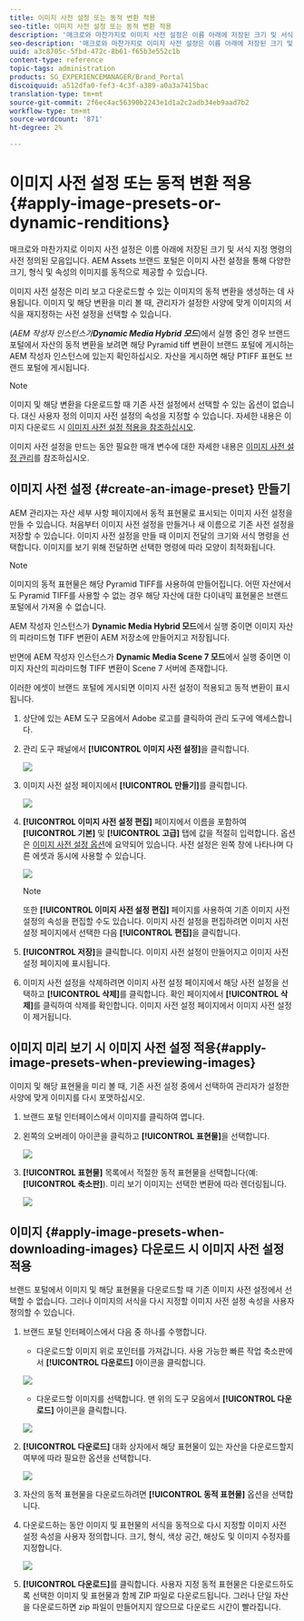 ```yaml
---
title: 이미지 사전 설정 또는 동적 변환 적용
seo-title: 이미지 사전 설정 또는 동적 변환 적용
description: '매크로와 마찬가지로 이미지 사전 설정은 이름 아래에 저장된 크기 및 서식 지정 명령의 사전 정의된 모음입니다. AEM Assets 브랜드 포털은 이미지 사전 설정을 통해 다양한 크기, 형식 및 속성의 이미지를 동적으로 제공할 수 있습니다. '
seo-description: '매크로와 마찬가지로 이미지 사전 설정은 이름 아래에 저장된 크기 및 서식 지정 명령의 사전 정의된 모음입니다. AEM Assets 브랜드 포털은 이미지 사전 설정을 통해 다양한 크기, 형식 및 속성의 이미지를 동적으로 제공할 수 있습니다. '
uuid: a3c8705c-5fbd-472c-8b61-f65b3e552c1b
content-type: reference
topic-tags: administration
products: SG_EXPERIENCEMANAGER/Brand_Portal
discoiquuid: a512dfa0-fef3-4c3f-a389-a0a3a7415bac
translation-type: tm+mt
source-git-commit: 2f6ec4ac56390b2243e1d1a2c2adb34eb9aad7b2
workflow-type: tm+mt
source-wordcount: '871'
ht-degree: 2%

---
```



# 이미지 사전 설정 또는 동적 변환 적용 {#apply-image-presets-or-dynamic-renditions}

매크로와 마찬가지로 이미지 사전 설정은 이름 아래에 저장된 크기 및 서식 지정 명령의 사전 정의된 모음입니다. AEM Assets 브랜드 포털은 이미지 사전 설정을 통해 다양한 크기, 형식 및 속성의 이미지를 동적으로 제공할 수 있습니다.

이미지 사전 설정은 미리 보고 다운로드할 수 있는 이미지의 동적 변환을 생성하는 데 사용됩니다. 이미지 및 해당 변환을 미리 볼 때, 관리자가 설정한 사양에 맞게 이미지의 서식을 재지정하는 사전 설정을 선택할 수 있습니다.

(*AEM 작성자 인스턴스가&#x200B;**Dynamic Media Hybrid 모드***)에서 실행 중인 경우 브랜드 포털에서 자산의 동적 변환을 보려면 해당 Pyramid tiff 변환이 브랜드 포털에 게시하는 AEM 작성자 인스턴스에 있는지 확인하십시오. 자산을 게시하면 해당 PTIFF 표현도 브랜드 포털에 게시됩니다.

>[!NOTE]
>
>이미지 및 해당 변환을 다운로드할 때 기존 사전 설정에서 선택할 수 있는 옵션이 없습니다. 대신 사용자 정의 이미지 사전 설정의 속성을 지정할 수 있습니다. 자세한 내용은 이미지 다운로드 시 [이미지 사전 설정 적용을 참조하십시오](../using/brand-portal-image-presets.md#main-pars-text-1403412644).


이미지 사전 설정을 만드는 동안 필요한 매개 변수에 대한 자세한 내용은 [이미지 사전 설정 관리](https://docs.adobe.com/docs/en/AEM/6-0/administer/integration/dynamic-media/image-presets.html)를 참조하십시오.

## 이미지 사전 설정 {#create-an-image-preset} 만들기

AEM 관리자는 자산 세부 사항 페이지에서 동적 표현물로 표시되는 이미지 사전 설정을 만들 수 있습니다. 처음부터 이미지 사전 설정을 만들거나 새 이름으로 기존 사전 설정을 저장할 수 있습니다. 이미지 사전 설정을 만들 때 이미지 전달의 크기와 서식 명령을 선택합니다. 이미지를 보기 위해 전달하면 선택한 명령에 따라 모양이 최적화됩니다.

>[!NOTE]
>
>이미지의 동적 표현물은 해당 Pyramid TIFF를 사용하여 만들어집니다. 어떤 자산에서도 Pyramid TIFF를 사용할 수 없는 경우 해당 자산에 대한 다이내믹 표현물은 브랜드 포털에서 가져올 수 없습니다.
>
>AEM 작성자 인스턴스가 **Dynamic Media Hybrid 모드**&#x200B;에서 실행 중이면 이미지 자산의 피라미드형 TIFF 변환이 AEM 저장소에 만들어지고 저장됩니다.
>
>반면에 AEM 작성자 인스턴스가 **Dynamic Media Scene 7 모드**&#x200B;에서 실행 중이면 이미지 자산의 피라미드형 TIFF 변환이 Scene 7 서버에 존재합니다.
>
>이러한 에셋이 브랜드 포털에 게시되면 이미지 사전 설정이 적용되고 동적 변환이 표시됩니다.


1. 상단에 있는 AEM 도구 모음에서 Adobe 로고를 클릭하여 관리 도구에 액세스합니다.

1. 관리 도구 패널에서 **[!UICONTROL 이미지 사전 설정]**&#x200B;을 클릭합니다.

   ![](assets/admin-tools-panel-4.png)

1. 이미지 사전 설정 페이지에서 **[!UICONTROL 만들기]**&#x200B;를 클릭합니다.

   ![](assets/image_preset_homepage.png)

1. **[!UICONTROL 이미지 사전 설정 편집]** 페이지에서 이름을 포함하여 **[!UICONTROL 기본]** 및 **[!UICONTROL 고급]** 탭에 값을 적절히 입력합니다. 옵션은 [이미지 사전 설정 옵션](https://docs.adobe.com/docs/en/AEM/6-0/administer/integration/dynamic-media/image-presets.html#Image%20preset%20options)에 요약되어 있습니다. 사전 설정은 왼쪽 창에 나타나며 다른 에셋과 동시에 사용할 수 있습니다.

   ![](assets/image_preset_create.png)

   >[!NOTE]
   >
   >또한 **[!UICONTROL 이미지 사전 설정 편집]** 페이지를 사용하여 기존 이미지 사전 설정의 속성을 편집할 수도 있습니다. 이미지 사전 설정을 편집하려면 이미지 사전 설정 페이지에서 선택한 다음 **[!UICONTROL 편집]**&#x200B;을 클릭합니다.

1. **[!UICONTROL 저장]**&#x200B;을 클릭합니다. 이미지 사전 설정이 만들어지고 이미지 사전 설정 페이지에 표시됩니다.
1. 이미지 사전 설정을 삭제하려면 이미지 사전 설정 페이지에서 해당 사전 설정을 선택하고 **[!UICONTROL 삭제]**&#x200B;를 클릭합니다. 확인 페이지에서 **[!UICONTROL 삭제]**&#x200B;를 클릭하여 삭제를 확인합니다. 이미지 사전 설정 페이지에서 이미지 사전 설정이 제거됩니다.

## 이미지 미리 보기 시 이미지 사전 설정 적용{#apply-image-presets-when-previewing-images}

이미지 및 해당 표현물을 미리 볼 때, 기존 사전 설정 중에서 선택하여 관리자가 설정한 사양에 맞게 이미지를 다시 포맷하십시오.

1. 브랜드 포털 인터페이스에서 이미지를 클릭하여 엽니다.
1. 왼쪽의 오버레이 아이콘을 클릭하고 **[!UICONTROL 표현물]**&#x200B;을 선택합니다.

   ![](assets/image-preset-previewrenditions.png)

1. **[!UICONTROL 표현물]** 목록에서 적절한 동적 표현물을 선택합니다(예: **[!UICONTROL 축소판]**). 미리 보기 이미지는 선택한 변환에 따라 렌더링됩니다.

   ![](assets/image-preset-previewrenditionthumbnail.png)

## 이미지 {#apply-image-presets-when-downloading-images} 다운로드 시 이미지 사전 설정 적용

브랜드 포털에서 이미지 및 해당 표현물을 다운로드할 때 기존 이미지 사전 설정에서 선택할 수 없습니다. 그러나 이미지의 서식을 다시 지정할 이미지 사전 설정 속성을 사용자 정의할 수 있습니다.

1. 브랜드 포털 인터페이스에서 다음 중 하나를 수행합니다.

   * 다운로드할 이미지 위로 포인터를 가져갑니다. 사용 가능한 빠른 작업 축소판에서 **[!UICONTROL 다운로드]** 아이콘을 클릭합니다.

   ![](assets/downloadsingleasset.png)

   * 다운로드할 이미지를 선택합니다. 맨 위의 도구 모음에서 **[!UICONTROL 다운로드]** 아이콘을 클릭합니다.

   ![](assets/downloadassets.png)

1. **[!UICONTROL 다운로드]** 대화 상자에서 해당 표현물이 있는 자산을 다운로드할지 여부에 따라 필요한 옵션을 선택합니다.

   ![](assets/donload-assets-dialog.png)

1. 자산의 동적 표현물을 다운로드하려면 **[!UICONTROL 동적 표현물]** 옵션을 선택합니다.
1. 다운로드하는 동안 이미지 및 표현물의 서식을 동적으로 다시 지정할 이미지 사전 설정 속성을 사용자 정의합니다. 크기, 형식, 색상 공간, 해상도 및 이미지 수정자를 지정합니다.

   ![](assets/dynamicrenditions.png)

1. **[!UICONTROL 다운로드]**&#x200B;를 클릭합니다. 사용자 지정 동적 표현물은 다운로드하도록 선택한 이미지 및 표현물과 함께 ZIP 파일로 다운로드됩니다. 그러나 단일 자산을 다운로드하면 zip 파일이 만들어지지 않으므로 다운로드 시간이 빨라집니다.
